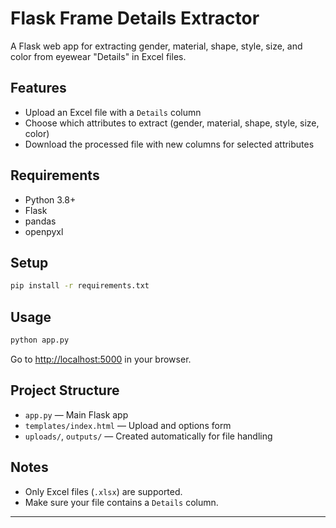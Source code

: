 # Flask Frame Details Extractor

A Flask web app for extracting gender, material, shape, style, size, and color from eyewear "Details" in Excel files.

## Features

- Upload an Excel file with a `Details` column
- Choose which attributes to extract (gender, material, shape, style, size, color)
- Download the processed file with new columns for selected attributes

## Requirements

- Python 3.8+
- Flask
- pandas
- openpyxl

## Setup

```bash
pip install -r requirements.txt
```

## Usage

```bash
python app.py
```

Go to [http://localhost:5000](http://localhost:5000) in your browser.

## Project Structure

- `app.py` — Main Flask app
- `templates/index.html` — Upload and options form
- `uploads/`, `outputs/` — Created automatically for file handling

## Notes

- Only Excel files (`.xlsx`) are supported.
- Make sure your file contains a `Details` column.

---
